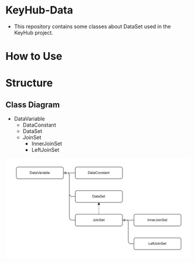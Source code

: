 # KeyHub-Data
- This repository contains some classes about DataSet used in the KeyHub project. 

# How to Use

# Structure
## Class Diagram
- DataVariable
  - DataConstant
  - DataSet
  - JoinSet
    - InnerJoinSet
    - LeftJoinSet

![class_diagram](./docs/class_diagram.png)
